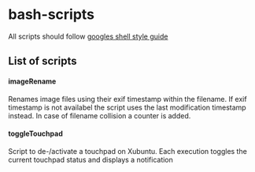 # bash-scripts
All scripts should follow [googles shell style guide](https://google.github.io/styleguide/shell.xml)

## List of scripts
#### imageRename
Renames image files using their exif timestamp within the filename. If
exif timestamp is not availabel the script uses the last modification
timestamp instead. In case of filename collision a counter is added.

#### toggleTouchpad
Script to de-/activate a touchpad on Xubuntu. Each execution toggles
the current touchpad status and displays a notification
